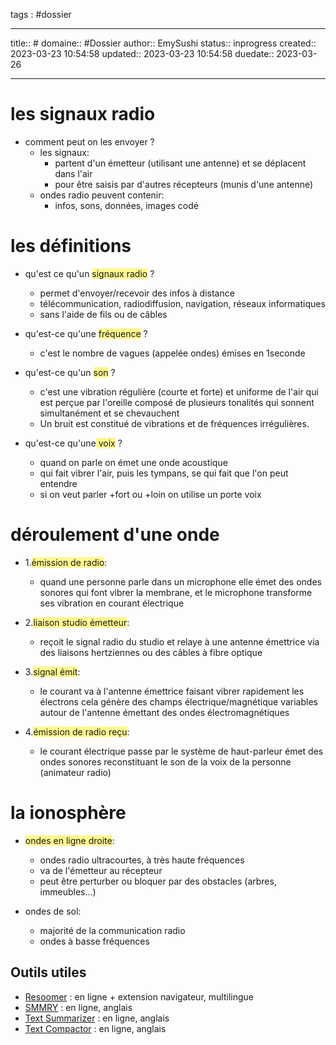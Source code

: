 
tags : #dossier


---

title:: #
domaine:: #Dossier
author:: EmySushi
status:: inprogress
created:: 2023-03-23 10:54:58
updated:: 2023-03-23 10:54:58
duedate:: 2023-03-26


---

# les signaux radio 

- comment peut on les envoyer ?
	- les signaux:
		-  partent d'un émetteur (utilisant une antenne) et se déplacent dans l'air
		-  pour être saisis par d'autres récepteurs (munis d'une antenne)
	- ondes radio peuvent contenir:
		- infos, sons, données, images codé

# les définitions
- qu'est ce qu'un <span style="background:#fff88f">signaux radio</span> ?
	- permet d'envoyer/recevoir des infos à distance
	- télécommunication, radiodiffusion, navigation, réseaux informatiques
	- sans l'aide de fils ou de câbles

- qu'est-ce qu'une <span style="background:#fff88f">fréquence</span> ?
	- c'est le nombre de vagues (appelée ondes) émises en 1seconde

- qu'est-ce qu'un <span style="background:#fff88f">son</span> ?
	- c'est une vibration régulière (courte et forte) et uniforme de l'air qui est perçue par l'oreille composé de plusieurs tonalités qui sonnent simultanément et se chevauchent
	- Un bruit est constitué de vibrations et de fréquences irrégulières.

- qu'est-ce qu'une<span style="background:#fff88f"> voix</span> ?
	- quand on parle on émet une onde acoustique 
	- qui fait vibrer l'air, puis les tympans, se qui fait que l'on peut entendre
	- si on veut parler +fort ou +loin on utilise un porte voix

# déroulement d'une onde

- 1.<span style="background:#fff88f">émission de radio</span>:
	- quand une personne parle dans un microphone elle émet des ondes sonores qui font vibrer la membrane, et le microphone transforme ses vibration en courant électrique

- 2.<span style="background:#fff88f">liaison studio émetteur</span>:
	- reçoit le signal radio du studio et relaye à une antenne émettrice via des liaisons hertziennes ou des câbles à fibre optique

- 3.<span style="background:#fff88f">signal émit</span>:
	- le courant va à l'antenne émettrice faisant vibrer rapidement les électrons cela génère des champs électrique/magnétique variables autour de l'antenne émettant des ondes électromagnétiques 

- 4.<span style="background:#fff88f">émission de radio reçu</span>:
	- le courant électrique passe par le système de haut-parleur émet des ondes sonores reconstituant le son de la voix de la personne (animateur radio)

# la ionosphère

- <span style="background:#fff88f">ondes en ligne droite</span>:
	- ondes radio ultracourtes, à très haute fréquences
	- va de l'émetteur au récepteur
	- peut être perturber ou bloquer  par des obstacles (arbres, immeubles…)

- ondes de sol:
	- majorité de la communication radio
	- ondes à basse fréquences

## Outils utiles

-   [Resoomer](https://resoomer.com/fr) : en ligne + extension navigateur, multilingue
-   [SMMRY](https://smmry.com/) : en ligne, anglais
-   [Text Summarizer](http://textsummarization.net/text-summarizer) : en ligne, anglais
-   [Text Compactor](https://www.textcompactor.com/) : en ligne, anglais